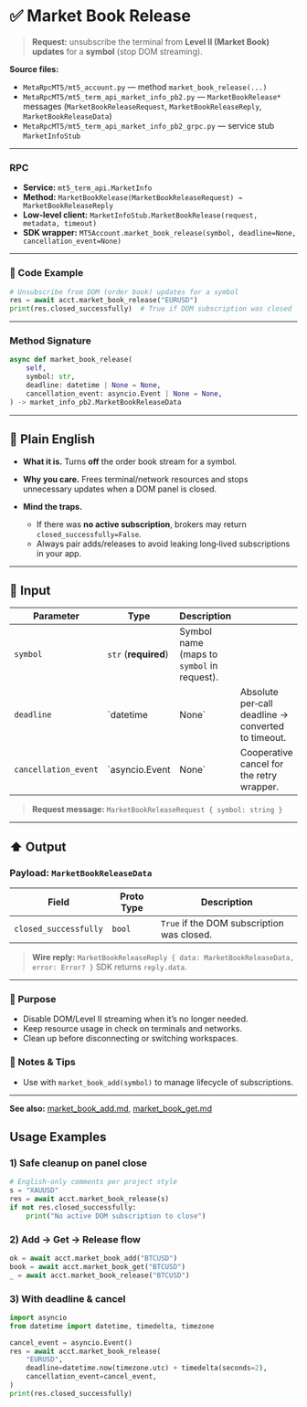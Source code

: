 # ✅ Market Book Release

> **Request:** unsubscribe the terminal from **Level II (Market Book) updates** for a **symbol** (stop DOM streaming).

**Source files:**

* `MetaRpcMT5/mt5_account.py` — method `market_book_release(...)`
* `MetaRpcMT5/mt5_term_api_market_info_pb2.py` — `MarketBookRelease*` messages (`MarketBookReleaseRequest`, `MarketBookReleaseReply`, `MarketBookReleaseData`)
* `MetaRpcMT5/mt5_term_api_market_info_pb2_grpc.py` — service stub `MarketInfoStub`

---

### RPC

* **Service:** `mt5_term_api.MarketInfo`
* **Method:** `MarketBookRelease(MarketBookReleaseRequest) → MarketBookReleaseReply`
* **Low-level client:** `MarketInfoStub.MarketBookRelease(request, metadata, timeout)`
* **SDK wrapper:** `MT5Account.market_book_release(symbol, deadline=None, cancellation_event=None)`

---

### 🔗 Code Example

```python
# Unsubscribe from DOM (order book) updates for a symbol
res = await acct.market_book_release("EURUSD")
print(res.closed_successfully)  # True if DOM subscription was closed
```

---

### Method Signature

```python
async def market_book_release(
    self,
    symbol: str,
    deadline: datetime | None = None,
    cancellation_event: asyncio.Event | None = None,
) -> market_info_pb2.MarketBookReleaseData
```

---

## 💬 Plain English

* **What it is.** Turns **off** the order book stream for a symbol.
* **Why you care.** Frees terminal/network resources and stops unnecessary updates when a DOM panel is closed.
* **Mind the traps.**

  * If there was **no active subscription**, brokers may return `closed_successfully=False`.
  * Always pair adds/releases to avoid leaking long‑lived subscriptions in your app.

---

## 🔽 Input

| Parameter            | Type                 | Description                                |                                                    |   |
| -------------------- | -------------------- | ------------------------------------------ | -------------------------------------------------- | - |
| `symbol`             | `str` (**required**) | Symbol name (maps to `symbol` in request). |                                                    |   |
| `deadline`           | \`datetime           | None\`                                     | Absolute per‑call deadline → converted to timeout. |   |
| `cancellation_event` | \`asyncio.Event      | None\`                                     | Cooperative cancel for the retry wrapper.          |   |

> **Request message:** `MarketBookReleaseRequest { symbol: string }`

---

## ⬆️ Output

### Payload: `MarketBookReleaseData`

| Field                 | Proto Type | Description                                |
| --------------------- | ---------- | ------------------------------------------ |
| `closed_successfully` | `bool`     | `True` if the DOM subscription was closed. |

> **Wire reply:** `MarketBookReleaseReply { data: MarketBookReleaseData, error: Error? }`
> SDK returns `reply.data`.

---

### 🎯 Purpose

* Disable DOM/Level II streaming when it’s no longer needed.
* Keep resource usage in check on terminals and networks.
* Clean up before disconnecting or switching workspaces.

### 🧩 Notes & Tips

* Use with `market_book_add(symbol)` to manage lifecycle of subscriptions.

---

**See also:** [market\_book\_add.md](./market_book_add.md), [market\_book\_get.md](./market_book_get.md)


## Usage Examples

### 1) Safe cleanup on panel close

```python
# English-only comments per project style
s = "XAUUSD"
res = await acct.market_book_release(s)
if not res.closed_successfully:
    print("No active DOM subscription to close")
```

### 2) Add → Get → Release flow

```python
ok = await acct.market_book_add("BTCUSD")
book = await acct.market_book_get("BTCUSD")
_ = await acct.market_book_release("BTCUSD")
```

### 3) With deadline & cancel

```python
import asyncio
from datetime import datetime, timedelta, timezone

cancel_event = asyncio.Event()
res = await acct.market_book_release(
    "EURUSD",
    deadline=datetime.now(timezone.utc) + timedelta(seconds=2),
    cancellation_event=cancel_event,
)
print(res.closed_successfully)
```
